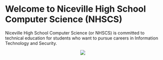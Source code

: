 <p align="center"><h1>
Welcome to Niceville High School Computer Science (NHSCS)
</h1>
</p>

Niceville High School Computer Science (or NHSCS) is committed to technical education for students who want to pursue careers in Information Technology and Security.

<p align="center">
<img src="https://raw.githubusercontent.com/Black-Sector-Technologies/NHSCS/master/resources/logo%20-%20%20scaled.png" width="auto">
</p>
